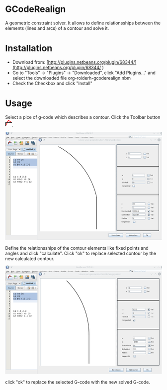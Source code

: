 # GCodeRealign

A geometric constraint solver. It allows to define relationsships between the elements (lines and arcs) of a contour and solve it.

# Installation

* Download from: [http://plugins.netbeans.org/plugin/68344/](http://plugins.netbeans.org/plugin/68344/ )
* Go to "Tools" -> "Plugins" -> "Downloaded", click "Add Plugins..." and select the downloaded file org-roiderh-gcoderealign.nbm
* Check the Checkbox and click "Install"

# Usage

Select a pice of g-code which describes a contour. Click the Toolbar button ![Toolbarbutton to open the Solver](src/org/roiderh/gcoderealign/hi22-gcode-realign.png ).

![Selected g-code which describes the contour with form for constraints](GcodeRealign_screen_before.png )

Define the relationsships of the contour elements like fixed points and angles and click "calculate".
Click "ok" to replace selected contour by the new calculated contour.

![Already solved the contour](GcodeRealign_screen_after.png )

click "ok" to replace the selected G-code with the new solved G-code.

